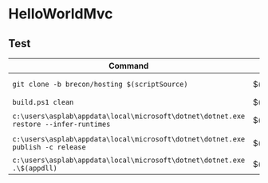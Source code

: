 # HelloWorldMvc
## Test

| Command     | Host      |Description|
|-------------|-----------|-----------|
| `git clone -b brecon/hosting $(scriptSource)` <config cwd="$(basepath)"/> | $(server) | Clone the repo | 
| `build.ps1 clean` <config cwd="$(basepath)\Performance"/>| $(server) | Install CLI |
| `c:\users\asplab\appdata\local\microsoft\dotnet\dotnet.exe restore --infer-runtimes` <config cwd="$(basepath)\Performance\testapp\HelloWorldMvc"/> | $(server) | Restore packages |
| `c:\users\asplab\appdata\local\microsoft\dotnet\dotnet.exe publish -c release` <config cwd="$(basepath)\Performance\testapp\HelloWorldMvc"/> | $(server) | Restore packages |
| `c:\users\asplab\appdata\local\microsoft\dotnet\dotnet.exe .\$(appdll)` <config cwd="$(basepath)\Performance\testapp\HelloWorldMvc\bin\release\netcoreapp1.0\publish"/> | $(server) | Run Server |

